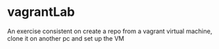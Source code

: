 # vagrantLab
An exercise consistent on create a repo from a vagrant virtual machine, clone it on another pc and set up the VM
